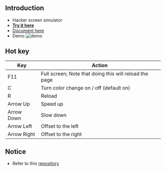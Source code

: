 ## Introduction
+ Hacker screen simulator
+ **[Try it here](https://songwonderful.github.io/hacker-screen/)**
+ [Document here](https://songwonderful.github.io/hacker-screen/docs/public/hacker-screen.html)
+ Demo
![demo](https://user-images.githubusercontent.com/39998050/60383187-70d59080-9aa0-11e9-96e3-8a0538f8edb3.gif)

## Hot key
|Key|Action|
|---|---|
|F11|Full screen; Note that doing this will reload the page|
|C|Turn color change on / off (default on)|
|R|Reload|
|Arrow Up|Speed up|
|Arrow Down|Slow down|
|Arrow Left|Offset to the left|
|Arrow Right|Offset to the right|

## Notice
+ Refer to this [repository](https://github.com/MinhasKamal/CreepyCodeCollection)
